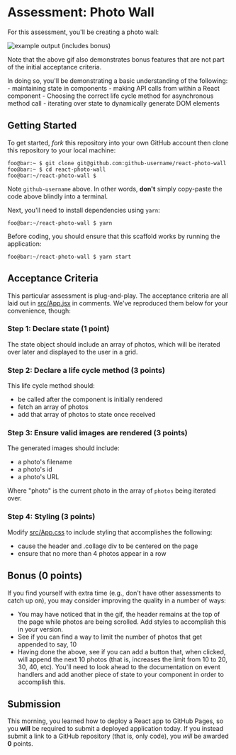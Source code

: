 # Assessment: Photo Wall

For this assessment, you'll be creating a photo wall:

![example output (includes bonus)](screenshots/photo_wall.gif)

Note that the above gif also demonstrates bonus features that are not part of the initial acceptance criteria.

In doing so, you'll be demonstrating a basic understanding of the following:
    - maintaining state in components
    - making API calls from within a React component
    - Choosing the correct life cycle method for asynchronous method call
    - iterating over state to dynamically generate DOM elements

## Getting Started
To get started, _fork_ this repository into your own GitHub account then clone
this repository to your local machine:

```console
foo@bar:~ $ git clone git@github.com:github-username/react-photo-wall
foo@bar:~ $ cd react-photo-wall
foo@bar:~/react-photo-wall $
```

Note `github-username` above. In other words, __don't__ simply copy-paste the
code above blindly into a terminal. 

Next, you'll need to install dependencies using `yarn`:

```console
foo@bar:~/react-photo-wall $ yarn
```

Before coding, you should ensure that this scaffold works by running the application:
```console
foo@bar:~/react-photo-wall $ yarn start
```

## Acceptance Criteria
This particular assessment is plug-and-play. The acceptance criteria are all
laid out in [src/App.jsx](src/App.jsx) in comments. We've reproduced them
below for your convenience, though:

### Step 1: Declare state  (1 point)
The state object should include an array of photos, which will be iterated over later and displayed to the user in a grid.

### Step 2: Declare a life cycle method (3 points)

This life cycle method should:
- be called after the component is initially rendered
- fetch an array of photos
- add that array of photos to state once received


### Step 3: Ensure valid images are rendered (3 points)
The generated images should include:
- a photo's filename 
- a photo's id
- a photo's URL

Where "photo" is the current photo in the array of `photos` being iterated over.

### Step 4: Styling (3 points)
Modify [src/App.css](src/App.css) to include styling that accomplishes the following:

   - cause the header and .collage div to be centered on the page
   - ensure that no more than 4 photos appear in a row 

## Bonus (0 points)

If you find yourself with extra time (e.g., don't have other assessments to
catch up on), you may consider improving the quality in a number of ways:

- You may have noticed that in the gif, the header remains at the top of the page while
  photos are being scrolled. Add styles to accomplish this in your version.
- See if you can find a way to limit the number of photos that get appended to say, 10
- Having done the above, see if you can add a button that, when clicked, will
  append the next 10 photos (that is, increases the limit from 10 to 20, 30,
  40, etc). You'll need to look ahead to the documentation on event handlers
  and add another piece of state to your component in order to accomplish
  this.

## Submission

This morning, you learned how to deploy a React app to GitHub Pages, so you
__will__ be required to submit a deployed application today. If you instead
submit a link to a GitHub repository (that is, only code), you _will_ be awarded
__0__ points.
